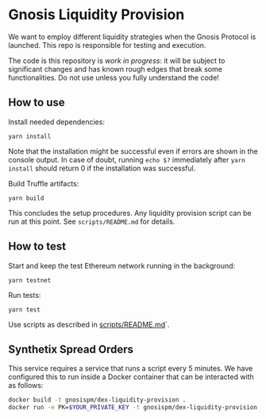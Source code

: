 # Gnosis Liquidity Provision

We want to employ different liquidity strategies when the Gnosis Protocol is launched.
This repo is responsible for testing and execution.

The code is this repository is _work in progress_: it will be subject to significant changes and has known rough edges that break some functionalities.
Do not use unless you fully understand the code!

## How to use

Install needed dependencies:

```
yarn install
```

Note that the installation might be successful even if errors are shown in the console output.
In case of doubt, running `echo $?` immediately after `yarn install` should return 0 if the installation was successful.

Build Truffle artifacts:

```
yarn build
```

This concludes the setup procedures.
Any liquidity provision script can be run at this point.
See `scripts/README.md` for details.

## How to test

Start and keep the test Ethereum network running in the background:

```
yarn testnet
```

Run tests:

```
yarn test
```

Use scripts as described in [scripts/README.md](scripts/README.md)`.

## Synthetix Spread Orders

This service requires a service that runs a script every 5 minutes. We have configured this to run inside a Docker container that can be interacted with as follows:

```sh
docker build -t gnosispm/dex-liquidity-provision .
docker run -e PK=$YOUR_PRIVATE_KEY -t gnosispm/dex-liquidity-provision:latest "truffle exec scripts/synthetix/facilitate_trade.js --network rinkeby"
```
